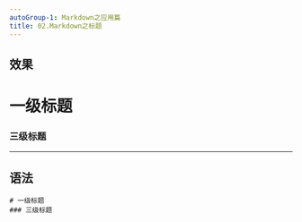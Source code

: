 ```yaml
---
autoGroup-1: Markdown之应用篇
title: 02.Markdown之标题
---
```


## 效果


# 一级标题
### 三级标题

***

## 语法

```shell
# 一级标题
### 三级标题
```
